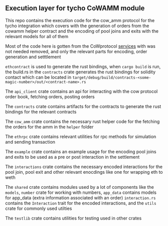 ## Execution layer for tycho CoWAMM module 
This repo contains the execution code for the cow_amm protocol for the tycho integration which covers with the generation of orders from the cowamm helper contract and the encoding of pool joins and exits with the relevant models for all of them

Most of the code here is gotten from the CoWprotocol [services](https://github.com/cowprotocol/services) with was not needed removed, and only the relevant parts
for encoding, order generation and setttlement 

`ethcontract` is used to generate the rust bindings, when `cargo build` is run, the build.rs in the `contracts` crate generates the rust bindings for solidity contact which can be located in `target/debug/build/contracts-<some-magic-number>/out/<contract-name>.rs`

The `api_client` crate contains an api for interacting with the cow protocol order book, fetching orders, posting orders 

The `contracts` crate contains artifacts for the contracts to generate the rust bindings for the relevant contracts 

The `cow_amm` crate contains the necessary rust helper code for the fetching the orders for the amm in the `helper` folder 

The `ethrpc` crate contains relevant utilities for rpc methods for simulation and sending transaction 

The `example` crate contains an example usage for the encoding pool joins and exits to be used as a pre or post interaction in the settlement 

The `interactions` crate contains the necessary encoded interactions for the pool join, pool exit and other relevant enocdings like one for wrapping eth to weth 

The `shared` crate contains modules used by a lot of components like the `models`, `number` crate for working with numbers, `app_data` contains models for app_data (extra information associated with an order) `interaction.rs` contains the `Interaction` trait for the encoded interactions, and the `utils` crate for commonly used utilties 

The `testlib` crate contains utilities for testing used in other crates 